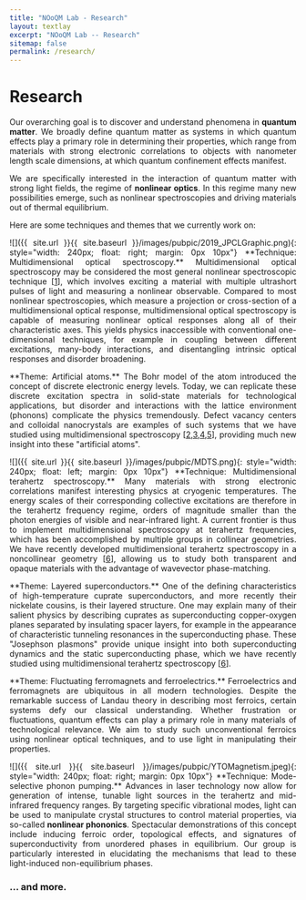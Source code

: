 ```yaml
---
title: "NOoQM Lab - Research"
layout: textlay
excerpt: "NOoQM Lab -- Research"
sitemap: false
permalink: /research/
---
```


# Research

<p align="justify">
Our overarching goal is to discover and understand phenomena in <b>quantum matter</b>. We broadly define quantum matter as systems in which quantum effects play a primary role in determining their properties, which range from materials with strong electronic correlations to objects with nanometer length scale dimensions, at which quantum confinement effects manifest.
</p>

<p align="justify">
We are specifically interested in the interaction of quantum matter with strong light fields, the regime of <b>nonlinear optics</b>. In this regime many new possibilities emerge, such as nonlinear spectroscopies and driving materials out of thermal equilibrium.
</p>

Here are some techniques and themes that we currently work on:


<p align="justify">
![]({{ site.url }}{{ site.baseurl }}/images/pubpic/2019_JPCLGraphic.png){: style="width: 240px; float: right; margin: 0px 10px"}
**Technique: Multidimensional optical spectroscopy.** Multidimensional optical spectroscopy may be considered the most general nonlinear spectroscopic technique [<a href="https://doi.org/10.1088/2515-7639/ac4fa5">1</a>], which involves exciting a material with multiple ultrashort pulses of light and measuring a nonlinear observable. Compared to most nonlinear spectroscopies, which measure a projection or cross-section of a multidimensional optical response, multidimensional optical spectroscopy is capable of measuring nonlinear optical responses along all of their characteristic axes. This yields physics inaccessible with conventional one-dimensional techniques, for example in coupling between different excitations, many-body interactions, and disentangling intrinsic optical responses and disorder broadening.
</p>

<p align="justify">
**Theme: Artificial atoms.** The Bohr model of the atom introduced the concept of discrete electronic energy levels. Today, we can replicate these discrete excitation spectra in solid-state materials for technological applications, but disorder and interactions with the lattice environment (phonons) complicate the physics tremendously. Defect vacancy centers and colloidal nanocrystals are examples of such systems that we have studied using multidimensional spectroscopy [<a href="https://journals.aps.org/prl/abstract/10.1103/PhysRevLett.123.057403">2</a>,<a href="https://pubs.acs.org/doi/10.1021/acs.jpclett.9b02474">3</a>,<a href="http://doi.org/10.1126/sciadv.abb3594">4</a>,<a href="https://doi.org/10.1088/2633-4356/abf330">5</a>], providing much new insight into these "artificial atoms".
</p>

<p align="justify">
![]({{ site.url }}{{ site.baseurl }}/images/pubpic/MDTS.png){: style="width: 240px; float: left; margin: 0px  10px"}
**Technique: Multidimensional terahertz spectroscopy.** Many materials with strong electronic correlations manifest interesting physics at cryogenic temperatures. The energy scales of their corresponding collective excitations are therefore in the terahertz frequency regime, orders of magnitude smaller than the photon energies of visible and near-infrared light. A current frontier is thus to implement multidimensional spectroscopy at terahertz frequencies, which has been accomplished by multiple groups in collinear geometries. We have recently developed multidimensional terahertz spectroscopy in a noncollinear geometry [<a href="https://arxiv.org/abs/2308.14849">6</a>], allowing us to study both transparent and opaque materials with the advantage of wavevector phase-matching.
</p>

<p align="justify">
**Theme: Layered superconductors.** One of the defining characteristics of high-temperature cuprate superconductors, and more recently their nickelate cousins, is their layered structure. One may explain many of their salient physics by describing cuprates as superconducting copper-oxygen planes separated by insulating spacer layers, for example in the appearance of characteristic tunneling resonances in the superconducting phase. These "Josephson plasmons" provide unique insight into both superconducting dynamics and the static superconducting phase, which we have recently studied using multidimensional terahertz spectroscopy [<a href="https://arxiv.org/abs/2308.14849">6</a>].
</p>

<p align="justify">
**Theme: Fluctuating ferromagnets and ferroelectrics.** Ferroelectrics and ferromagnets are ubiquitous in all modern technologies. Despite the remarkable success of Landau theory in describing most ferroics, certain systems defy our classical understanding. Whether frustration or fluctuations, quantum effects can play a primary role in many materials of technological relevance. We aim to study such unconventional ferroics using nonlinear optical techniques, and to use light in manipulating their properties.
</p>

<p align="justify">
![]({{ site.url }}{{ site.baseurl }}/images/pubpic/YTOMagnetism.jpeg){: style="width: 240px; float: right; margin: 0px 10px"} 
**Technique: Mode-selective phonon pumping.** Advances in laser technology now allow for generation of intense, tunable light sources in the terahertz and mid-infrared frequency ranges. By targeting specific vibrational modes, light can be used to manipulate crystal structures to control material properties, via so-called <b>nonlinear phononics</b>. Spectacular demonstrations of this concept include inducing ferroic order, topological effects, and signatures of superconductivity from unordered phases in equilibrium. Our group is particularly interested in elucidating the mechanisms that lead to these light-induced non-equilibrium phases.
</p>

### ... and more.
